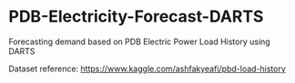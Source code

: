 # PDB-Electricity-Forecast-DARTS
Forecasting demand based on PDB Electric Power Load History using DARTS

Dataset reference: https://www.kaggle.com/ashfakyeafi/pbd-load-history
